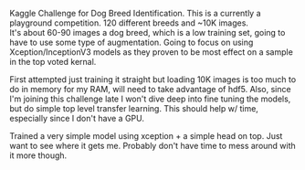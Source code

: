 Kaggle Challenge for Dog Breed Identification.  This is a currently a playground competition. 120 different breeds and ~10K images.  
It's about 60-90 images a dog breed, which is a low training set, going to have to use some type of augmentation.
Going to focus on using Xception/InceptionV3 models as they proven to be most effect on a sample in the top voted kernal.


First attempted just training it straight but loading 10K images is too much to do in memory for my RAM, will need to take advantage of hdf5. Also, since I'm joining this challenge late I won't dive deep into fine tuning the models, but do simple top level transfer learning.  This should help w/ time, especially since I don't have a GPU.

Trained a very simple model using xception + a simple head on top.  Just want to see where it gets me.  Probably don't have time to mess around with it more though.
